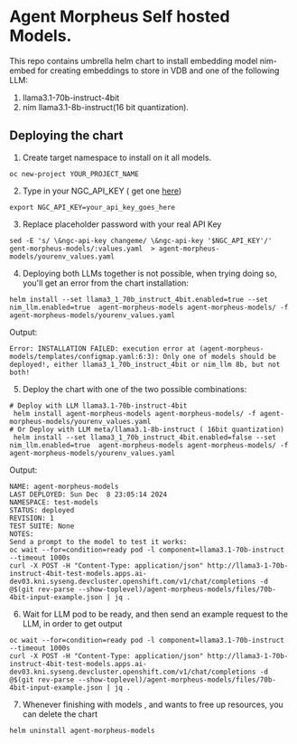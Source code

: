 # Agent Morpheus Self hosted Models.

This repo contains umbrella helm chart to install embedding model nim-embed for creating embeddings to store in VDB and one of the
following LLM:

1. llama3.1-70b-instruct-4bit
2. nim llama3.1-8b-instruct(16 bit quantization).

## Deploying the chart
1. Create target namespace to install on it all models.
```shell
oc new-project YOUR_PROJECT_NAME
```
2. Type in your NGC_API_KEY ( get one [here](https://docs.nvidia.com/ngc/gpu-cloud/ngc-user-guide/index.html#generating-api-key))
```shell
export NGC_API_KEY=your_api_key_goes_here
```

3. Replace placeholder password with your real API Key
```shell
sed -E 's/ \&ngc-api-key changeme/ \&ngc-api-key '$NGC_API_KEY'/' gent-morpheus-models/:values.yaml  > agent-morpheus-models/yourenv_values.yaml
```

4. Deploying both LLMs together is not possible, when trying doing so, you'll get an error from  the chart installation:
```shell
helm install --set llama3_1_70b_instruct_4bit.enabled=true --set nim_llm.enabled=true  agent-morpheus-models agent-morpheus-models/ -f agent-morpheus-models/yourenv_values.yaml
```
Output:
```shell
Error: INSTALLATION FAILED: execution error at (agent-morpheus-models/templates/configmap.yaml:6:3): Only one of models should be deployed!, either llama3_1_70b_instruct_4bit or nim_llm 8b, but not both!
```

5. Deploy the chart with one of the two possible combinations:
```shell
# Deploy with LLM llama3.1-70b-instruct-4bit
 helm install agent-morpheus-models agent-morpheus-models/ -f agent-morpheus-models/yourenv_values.yaml
# Or Deploy with LLM meta/llama3.1-8b-instruct ( 16bit quantization)
 helm install --set llama3_1_70b_instruct_4bit.enabled=false --set nim_llm.enabled=true  agent-morpheus-models agent-morpheus-models/ -f agent-morpheus-models/yourenv_values.yaml
```
Output:
```shell
NAME: agent-morpheus-models
LAST DEPLOYED: Sun Dec  8 23:05:14 2024
NAMESPACE: test-models
STATUS: deployed
REVISION: 1
TEST SUITE: None
NOTES:
Send a prompt to the model to test it works:
oc wait --for=condition=ready pod -l component=llama3.1-70b-instruct  --timeout 1000s
curl -X POST -H "Content-Type: application/json" http://llama3-1-70b-instruct-4bit-test-models.apps.ai-dev03.kni.syseng.devcluster.openshift.com/v1/chat/completions -d @$(git rev-parse --show-toplevel)/agent-morpheus-models/files/70b-4bit-input-example.json | jq .
```

6. Wait for LLM pod to be ready, and then send an example request to the LLM, in order to get output
```shell
oc wait --for=condition=ready pod -l component=llama3.1-70b-instruct  --timeout 1000s
curl -X POST -H "Content-Type: application/json" http://llama3-1-70b-instruct-4bit-test-models.apps.ai-dev03.kni.syseng.devcluster.openshift.com/v1/chat/completions -d @$(git rev-parse --show-toplevel)/agent-morpheus-models/files/70b-4bit-input-example.json | jq .
```

7. Whenever finishing with models , and wants to free up resources,  you can delete the chart
```shell
helm uninstall agent-morpheus-models
```
